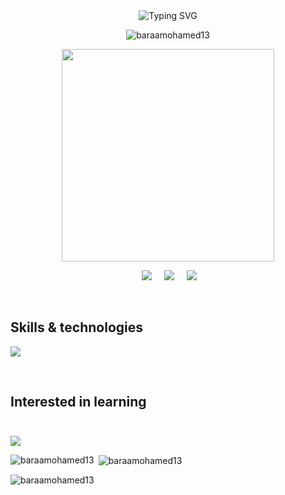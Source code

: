 <div class="container">
<div class="header-container" align="center">
<img src="https://readme-typing-svg.demolab.com?font=Fira+Code&pause=1000&center=true&vCenter=true&width=435&lines=Hi%2C+I'm+Baraa+Mohamed.+👋;A+passionate+frontend+developer." alt="Typing SVG"/>
</div>
<p align="center"> <img src="https://komarev.com/ghpvc/?username=baraamohamed13&label=Profile%20views&color=0e75b6&style=flat" alt="baraamohamed13" /> </p>
<p align='center'>
<img 
  src="https://media2.giphy.com/media/v1.Y2lkPTc5MGI3NjExcGxmOHFyc3l3MnFyam14emNmZmlhc2J4bjRpc2piM2d1aGNjbmE4dyZlcD12MV9naWZzX3NlYXJjaCZjdD1n/qgQUggAC3Pfv687qPC/giphy.gif" width="340px"/>
</p>
  <p align='center'>
  </a>&nbsp;&nbsp;&nbsp;&nbsp;
  <a href="https://www.linkedin.com/in/baraa-mohamed-b05294206/"><img src="https://img.shields.io/badge/linkedin-%230077B5.svg?&style=for-the-badge&logo=linkedin&logoColor=white" /></a>&nbsp;&nbsp;&nbsp;&nbsp;
  <a href="mailto:braamohamed14@gmail.com?"><img src="https://img.shields.io/badge/gmail-%23D14836.svg?&style=for-the-badge&logo=gmail&logoColor=white" /></a>&nbsp;&nbsp;&nbsp;&nbsp;
  <a href="https://discord.com/users/333466880469762049" ><img src="https://img.shields.io/badge/discord-8746FF.svg?&style=for-the-badge&logo=discord&logoColor=white" /></a>&nbsp;&nbsp;&nbsp;&nbsp;
</p>
<br>
<div class="skills">

## **Skills & technologies**

<div class="skills-container learned">
    <p class="icons">
        <img src="https://skillicons.dev/icons?i=react,js,html,css,java,xd,git,sass,bootstrap,firebase" />
    </p>
</div>

<br>

## **Interested in learning**

<img height="10px"/>

<div class="skills-container learning">
    <p class="icons">
        <img src="https://skillicons.dev/icons?i=vue,nextjs,nodejs,angular,vite,materialui,threejs,ts,express,fastapi,mongodb,bash,linux,figma" />
    </p>
</div>

<p><img align="left" src="https://github-readme-stats.vercel.app/api/top-langs?username=baraamohamed13&show_icons=true&theme=dark&locale=en&layout=compact" alt="baraamohamed13" /></p>

<p>&nbsp;<img align="center" src="https://github-readme-stats.vercel.app/api?username=baraamohamed13&show_icons=true&theme=dark&locale=en" alt="baraamohamed13" /></p>

<p><img align="center" src="https://github-readme-streak-stats.herokuapp.com/?user=baraamohamed13&theme=dark" alt="baraamohamed13" /></p>

</div>
